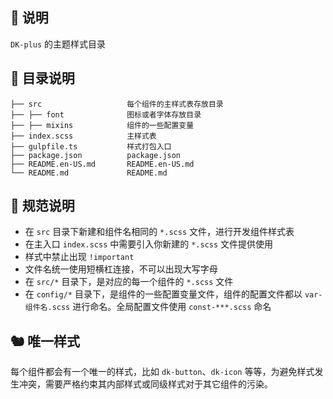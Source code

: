 ## 🐳 说明

`DK-plus` 的主题样式目录

## 🦩 目录说明

```
├── src                   每个组件的主样式表存放目录
├── ├── font              图标或者字体存放目录
├── ├── mixins            组件的一些配置变量
├── index.scss            主样式表
├── gulpfile.ts           样式打包入口
├── package.json          package.json
├── README.en-US.md       README.en-US.md
└── README.md             README.md
```

## 🚧 规范说明

- 在 `src` 目录下新建和组件名相同的 `*.scss` 文件，进行开发组件样式表
- 在主入口 `index.scss` 中需要引入你新建的 `*.scss` 文件提供使用
- 样式中禁止出现 `!important`
- 文件名统一使用短横杠连接，不可以出现大写字母
- 在 `src/*` 目录下，是对应的每一个组件的 `*.scss` 文件
- 在 `config/*` 目录下，是组件的一些配置变量文件，组件的配置文件都以 `var-组件名.scss` 进行命名。全局配置文件使用 `const-***.scss` 命名

## 🐿️ 唯一样式

每个组件都会有一个唯一的样式，比如 `dk-button`、`dk-icon` 等等，为避免样式发生冲突，需要严格约束其内部样式或同级样式对于其它组件的污染。
